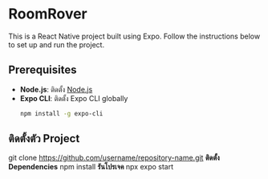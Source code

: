 # RoomRover

This is a React Native project built using Expo. Follow the instructions below to set up and run the project.

## Prerequisites

- **Node.js**: ติดตั้ง [Node.js](https://nodejs.org/)
- **Expo CLI**: ติดตั้ง Expo CLI globally 
  ```bash
  npm install -g expo-cli

## ติดตั้งตัว Project

  git clone https://github.com/username/repository-name.git
**ติดตั้ง Dependencies**
  npm install
**รันโปรเจค**
  npx expo start
